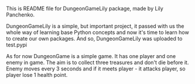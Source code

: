 This is README file for DungeonGameLily package, made by Lily Panchenko.

DungeonGameLily is a simple, but important project, it passed with us the whole way of learning base Python concepts and
 now it's time to learn how to create our own packages. And so, DungeonGameLily was uploaded to test.pypi

As for now DungeonGame is a simple game. It has one player and one enemy in game. The aim is to collect three treasures 
and don't die before it. Enemy moves every 3 seconds and if it meets player - it attacks player, so player lose 1 health
 point. 
